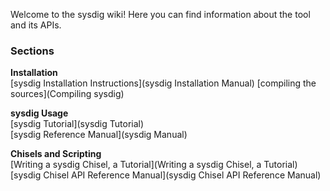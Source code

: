 Welcome to the sysdig wiki!
Here you can find information about the tool and its APIs.
### Sections
**Installation**  
[sysdig Installation Instructions](sysdig Installation Manual)
[compiling the sources](Compiling sysdig)

**sysdig Usage**  
[sysdig Tutorial](sysdig Tutorial)  
[sysdig Reference Manual](sysdig Manual)  

**Chisels and Scripting**  
[Writing a sysdig Chisel, a Tutorial](Writing a sysdig Chisel, a Tutorial)  
[sysdig Chisel API Reference Manual](sysdig Chisel API Reference Manual)
